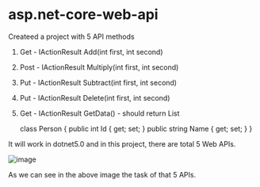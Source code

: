 # asp.net-core-web-api

Createed a project with 5 API methods

1. Get - IActionResult Add(int first, int second)
2. Post - IActionResult Multiply(int first, int second)
3. Put - IActionResult Subtract(int first, int second)
4. Put - IActionResult Delete(int first, int second)
5. Get - IActionResult GetData() - should return List<Person>
    
    class Person
    {
             public int Id { get; set; }
             public string Name { get; set; }
    }
    
    
It will work in dotnet5.0 and in this project, there are total 5 Web APIs.

![image](https://user-images.githubusercontent.com/91625519/178106141-a1ab1505-8cc3-4684-900d-c1fe478306b9.png)

As we can see in the above image the task of that 5 APIs.
